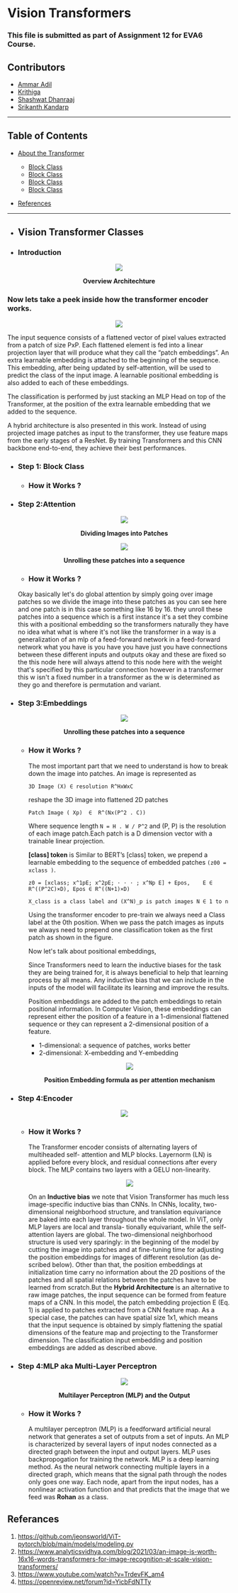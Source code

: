 # Vision Transformers
### This file is submitted as part of Assignment 12 for EVA6 Course.
## Contributors

* [Ammar Adil](https://github.com/adilsammar)
* [Krithiga](https://github.com/BottleSpink)
* [Shashwat Dhanraaj](https://github.com/sdhanraaj12)
* [Srikanth Kandarp](https://github.com/Srikanth-Kandarp)
---
## Table of Contents
  - [About the Transformer](#about-the-model)
    - [Block Class](#block-class)
    - [Block Class](#block-class)
    - [Block Class](#block-class)
    - [Block Class](#block-class)
    
  - [References](#references)

---

* ## <b>Vision Transformer Classes</b>

 * ### <b>Introduction </b>
  
  <p align="center">
    <img src='assets/ViT.png'>
    <center><b>Overview Architechture</b></center>
  </p>
  
  ### Now lets take a peek inside how the transformer encoder works.

  <p align="center">
    <img src='assets/Image_4.png'>
  </p>
  

  
  The input sequence consists of a flattened vector of pixel values extracted from a patch of size PxP. Each flattened element is fed into a linear projection layer that will produce what they call the “patch embeddings”. An extra learnable embedding is attached to the beginning of the sequence. This embedding, after being updated by self-attention, will be used to predict the class of the input image. A learnable positional embedding is also added to each of these embeddings.

  The classification is performed by just stacking an MLP Head on top of the Transformer, at the position of the extra learnable embedding that we added to the sequence.

  A hybrid architecture is also presented in this work. Instead of using projected image patches as input to the transformer, they use feature maps from the early stages of a ResNet. By training Transformers and this CNN backbone end-to-end, they achieve their best performances.

  * ### <b>Step 1: Block Class</b>

    * ### How it Works ?

  * ### <b>Step 2:Attention</b>

  
      <p align="center">
        <img src='assets/Image_1.png'>
        <center><b>Dividing Images into Patches</b></center>
      </p>

      <p align="center">
        <img src='assets/Image_2.png'>
        <center><b>Unrolling these patches into a sequence </b></center>
      </p>
  


    * ### How it Works ?

    Okay basically let's do global attention by simply going over image patches so we divide the image into these patches as you can see here and one patch is in this case something like 16 by 16. they unroll these patches into a sequence which is a first instance it's a set they combine this with a positional embedding so the transformers naturally they have no idea what what is where it's not like the transformer in a way is a generalization of an mlp of a feed-forward network in a feed-forward network what you have is you have you have just you have connections between these different inputs and outputs okay and these are fixed so the this node here will always attend to this node here with the weight that's specified by this particular connection however in a transformer this w isn't a fixed number in a transformer as the w is determined as they go and therefore is permutation and variant.

  * ### <b>Step 3:Embeddings </b>

      <p align="center">
        <img src='assets/Image_3.png'>
        <center><b>Unrolling these patches into a sequence </b></center>
      </p>

    * ### How it Works ?

      The most important part that we need to understand is how to break down the image into patches. An image is represented as
      ```
      3D Image (X) ∈ resolution R^HxWxC 
      ```
      reshape the 3D image into flattened 2D patches
      ```
      Patch Image ( Xp)  ∈  R^(Nx(P^2 . C))
      ```
      Where sequence length ``` N = H . W / P^2 ```  and (P, P) is the resolution of each image patch.Each patch is a D dimension vector with a trainable linear projection.

      <b>[class] token</b> is Similar to BERT’s [class] token, we prepend a learnable embedding to the sequence of embedded patches ```(z00 = xclass )```.
      ```
      z0 = [xclass; x^1pE; x^2pE; · · · ; x^Np E] + Epos,    E ∈ R^((P^2C)×D), Epos ∈ R^((N+1)×D)

      X_class is a class label and (X^N)_p is patch images N ∈ 1 to n
      ```

      Using the transformer encoder to pre-train we always need a Class label at the 0th position. When we pass the patch images as inputs we always need to prepend one classification token as the first patch as shown in the figure.

      Now let's talk about positional embeddings,

      Since Transformers need to learn the inductive biases for the task they are being trained for, it is always beneficial to help that learning process by all means. Any inductive bias that we can include in the inputs of the model will facilitate its learning and improve the results.

      Position embeddings are added to the patch embeddings to retain positional information. In Computer Vision, these embeddings can represent either the position of a feature in a 1-dimensional flattened sequence or they can represent a 2-dimensional position of a feature.


      * 1-dimensional:  a sequence of patches, works better
      * 2-dimensional: X-embedding and Y-embedding

      <p align="center">
        <img src='assets/P_formula.png'>
        <center><b>Position Embedding formula as per attention mechanism</b></center>
      </p>
  * ### <b>Step 4:Encoder</b>

      <p align="center">
        <img src='assets/Image_4.png'>
      </p>

    * ### How it Works ?
      The Transformer encoder consists of alternating layers of multiheaded self- attention and MLP blocks. Layernorm (LN) is applied before every block, and residual connections after every block. The MLP contains two layers with a GELU non-linearity.

      <p align="center">
        <img src='assets/MLP_formula.png'>
      </p>
      
      On an <b>Inductive bias</b> we note that Vision Transformer has much less image-specific inductive bias than CNNs. In CNNs, locality, two-dimensional neighborhood structure, and translation equivariance are baked into each layer throughout the whole model. In ViT, only MLP layers are local and transla- tionally equivariant, while the self-attention layers are global. The two-dimensional neighborhood structure is used very sparingly: in the beginning of the model by cutting the image into patches and at fine-tuning time for adjusting the position embeddings for images of different resolution (as de- scribed below). Other than that, the position embeddings at initialization time carry no information about the 2D positions of the patches and all spatial relations between the patches have to be learned from scratch.But the 
      <b>Hybrid Architecture</b> is an alternative to raw image patches, the input sequence can be formed from feature maps of a CNN. In this model, the patch embedding projection E (Eq. 1) is applied to patches extracted from a CNN feature map. As a special case, the patches can have spatial size 1x1, which means that the input sequence is obtained by simply flattening the spatial dimensions of the feature map and projecting to the Transformer dimension. The classification input embedding and position embeddings are added as described above.


  * ### <b>Step 4:MLP aka Multi-Layer Perceptron </b>


      <p align="center">
        <img src='assets/Image_5.png'>
        <center><b>Multilayer Perceptron (MLP) and the Output</b></center>
      </p>

    * ### How it Works ?
      A multilayer perceptron (MLP) is a feedforward artificial neural network that generates a set of outputs from a set of inputs. An MLP is characterized by several layers of input nodes connected as a directed graph between the input and output layers. MLP uses backpropogation for training the network. MLP is a deep learning method. As the neural network connecting multiple layers in a directed graph, which means that the signal path through the nodes only goes one way. Each node, apart from the input nodes, has a nonlinear activation function and that predicts that the image that we feed was <b>Rohan</b> as a class.



## Referances 
1. https://github.com/jeonsworld/ViT-pytorch/blob/main/models/modeling.py
2. https://www.analyticsvidhya.com/blog/2021/03/an-image-is-worth-16x16-words-transformers-for-image-recognition-at-scale-vision-transformers/
3. https://www.youtube.com/watch?v=TrdevFK_am4
4. https://openreview.net/forum?id=YicbFdNTTy
   